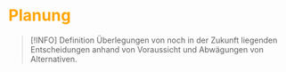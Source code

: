 # <font color = "orange">Planung</font>

>[!INFO] Definition
>Überlegungen von noch in der Zukunft liegenden Entscheidungen anhand von Voraussicht und Abwägungen von Alternativen.